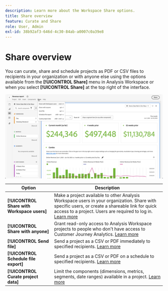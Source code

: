 ```yaml
---
description: Learn more about the Workspace Share options.
title: Share overview
feature: Curate and Share
role: User, Admin
exl-id: 38b92af3-646d-4c30-84ab-a0007c0a39e8
---
```

# Share overview

You can curate, share and schedule projects as PDF or CSV files to recipients in your organization or with anyone else using the options available from the **[!UICONTROL Share]** menu in Analysis Workspace or when you select **[!UICONTROL Share]** at the top right of the interface.

![Share options](assets/share-options.png)

| Option|Description|
|---|---|
| **[!UICONTROL Share with Workspace users]** | Make a project available to other Analysis Workspace users in your organization. Share with specific users, or create a shareable link for quick access to a project. Users are required to log in. [Learn more](/help/analysis-workspace/curate-share/share-projects.md)|
| **[!UICONTROL Share with anyone]** |Grant read-only access to Analysis Workspace projects to people who don't have access to Customer Journey Analytics. [Learn more](/help/analysis-workspace/curate-share/share-projects.md)|
| **[!UICONTROL Send file]** |Send a project as a CSV or PDF immediately to specified recipients. [Learn more](/help/analysis-workspace/export/t-schedule-report.md)|
| **[!UICONTROL Schedule file export]** |Send a project as a CSV or PDF on a schedule to specified recipients. [Learn more](/help/analysis-workspace/export/t-schedule-report.md)|
| **[!UICONTROL Curate project data]** | Limit the components (dimensions, metrics, segments, date ranges) available in a project. [Learn more](/help/analysis-workspace/curate-share/curate.md)|
